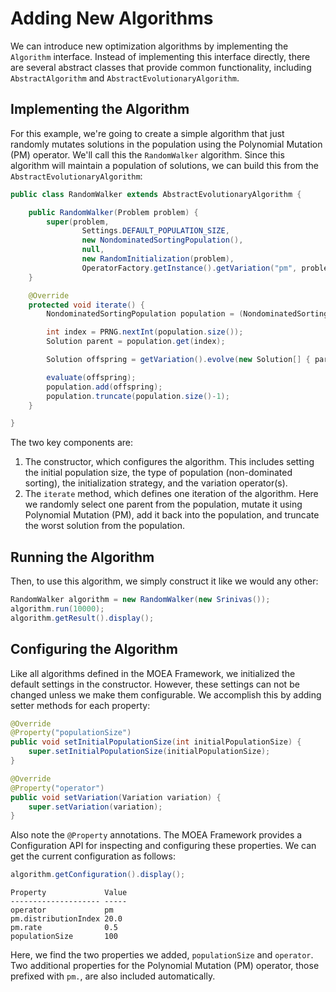 # Adding New Algorithms

We can introduce new optimization algorithms by implementing the `Algorithm` interface.  Instead of
implementing this interface directly, there are several abstract classes that provide common functionality, including
`AbstractAlgorithm` and `AbstractEvolutionaryAlgorithm`.

## Implementing the Algorithm

For this example, we're going to create a simple algorithm that just randomly mutates solutions in the population
using the Polynomial Mutation (PM) operator.  We'll call this the `RandomWalker` algorithm.  Since this algorithm
will maintain a population of solutions, we can build this from the `AbstractEvolutionaryAlgorithm`:

<!-- java:examples/org/moeaframework/examples/algorithm/RandomWalker.java [33:62] -->

```java
public class RandomWalker extends AbstractEvolutionaryAlgorithm {

    public RandomWalker(Problem problem) {
        super(problem,
                Settings.DEFAULT_POPULATION_SIZE,
                new NondominatedSortingPopulation(),
                null,
                new RandomInitialization(problem),
                OperatorFactory.getInstance().getVariation("pm", problem));
    }

    @Override
    protected void iterate() {
        NondominatedSortingPopulation population = (NondominatedSortingPopulation)getPopulation();

        int index = PRNG.nextInt(population.size());
        Solution parent = population.get(index);

        Solution offspring = getVariation().evolve(new Solution[] { parent })[0];

        evaluate(offspring);
        population.add(offspring);
        population.truncate(population.size()-1);
    }

}
```

The two key components are:

1. The constructor, which configures the algorithm.  This includes setting the initial population size, the type of
   population (non-dominated sorting), the initialization strategy, and the variation operator(s).
2. The `iterate` method, which defines one iteration of the algorithm.  Here we randomly select one parent from the
   population, mutate it using Polynomial Mutation (PM), add it back into the population, and truncate the worst
   solution from the population.
   
## Running the Algorithm

Then, to use this algorithm, we simply construct it like we would any other:

<!-- java:examples/org/moeaframework/examples/algorithm/RandomWalkerExample.java [28:30] -->

```java
RandomWalker algorithm = new RandomWalker(new Srinivas());
algorithm.run(10000);
algorithm.getResult().display();
```

## Configuring the Algorithm

Like all algorithms defined in the MOEA Framework, we initialized the default settings in the constructor.  However,
these settings can not be changed unless we make them configurable.  We accomplish this by adding setter methods for
each property:

<!-- java:examples/org/moeaframework/examples/algorithm/ConfigurableRandomWalker.java [34:44] -->

```java
@Override
@Property("populationSize")
public void setInitialPopulationSize(int initialPopulationSize) {
    super.setInitialPopulationSize(initialPopulationSize);
}

@Override
@Property("operator")
public void setVariation(Variation variation) {
    super.setVariation(variation);
}
```

Also note the `@Property` annotations.  The MOEA Framework provides a Configuration API for inspecting and configuring
these properties.  We can get the current configuration as follows:

<!-- java:examples/org/moeaframework/examples/algorithm/ConfigurableRandomWalkerExample.java [29:29] -->

```java
algorithm.getConfiguration().display();
```

<!-- output:examples/org/moeaframework/examples/algorithm/ConfigurableRandomWalkerExample.java -->

```
Property             Value
-------------------- -----
operator             pm
pm.distributionIndex 20.0
pm.rate              0.5
populationSize       100
```

Here, we find the two properties we added, `populationSize` and `operator`.  Two additional properties for the
Polynomial Mutation (PM) operator, those prefixed with `pm.`, are also included automatically.


